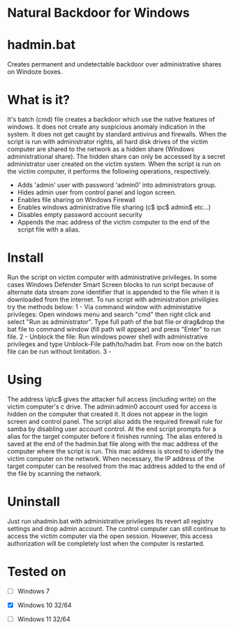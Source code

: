 # Natural Backdoor for Windows
# hadmin.bat
Creates permanent and undetectable backdoor over administrative shares on Windoze boxes.
# What is it?
It's batch (cmd) file creates a backdoor which use the native features of windows. It does not create any suspicious anomaly indication in the system. It does not get caught by standard antivirus and firewalls. When the script is run with administrator rights, all hard disk drives of the victim computer are shared to the network as a hidden share (Windows administrational share). The hidden share can only be accessed by a secret administrator user created on the victim system. When the script is run on the victim computer, it performs the following operations, respectively.
- Adds 'admin' user with password 'admin0' into administrators group.
- Hides admin user from control panel and logon screen.
- Enables file sharing on Windows Firewall
- Enables windows administrative file sharing (c$ ipc$ admin$ etc...)
- Disables empty password account security
- Appends the mac address of the victim computer to the end of the script file with a alias.
# Install
Run the script on victim computer with administrative privileges. In some cases Windows Defender Smart Screen blocks to run script because of alternate data stream zone identifier that is appended to the file when it is downloaded from the internet. To run script with administration priviligies try the methods below:
1 - Via command window with administative privileges: Open windows menu and search "cmd" then right click and select "Run as administrator". Type full path of the bat file or drag&drop the bat file to command window (fill path will appear) and press "Enter" to run file.
2 - Unblock the file: Run windows power shell with administrative privileges and type Unblock-File path/to/hadm.bat. From now on the batch file can be run without limitation. 
3 - 
# Using
The address \\ip\c$ gives the attacker full access (including write) on the victim computer's c drive. The admin:admin0 account used for access is hidden on the computer that created it. It does not appear in the login screen and control panel. The script also adds the required firewall rule for samba by disabling user account control. At the end script prompts for a alias for the target computer before it finishes running. The alias entered is saved at the end of the hadmin.bat file along with the mac address of the computer where the script is run. This mac address is stored to identify the victim computer on the network. When necessary, the IP address of the target computer can be resolved from the mac address added to the end of the file by scanning the network.
# Uninstall
Just run uhadmin.bat with administrative privileges Its revert all registry settings and drop admin account.  The control computer can still continue to access the victim computer via the open session. However, this access authorization will be completely lost when the computer is restarted.
# Tested on
- [ ] Windows 7
- [x] Windows 10 32/64
- [ ] Windows 11 32/64

